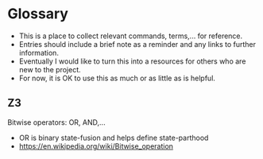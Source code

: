 # Glossary

- This is a place to collect relevant commands, terms,... for reference.
- Entries should include a brief note as a reminder and any links to further information.
- Eventually I would like to turn this into a resources for others who are new to the project.
- For now, it is OK to use this as much or as little as is helpful.

## Z3

Bitwise operators: OR, AND,...

- OR is binary state-fusion and helps define state-parthood
- https://en.wikipedia.org/wiki/Bitwise_operation
